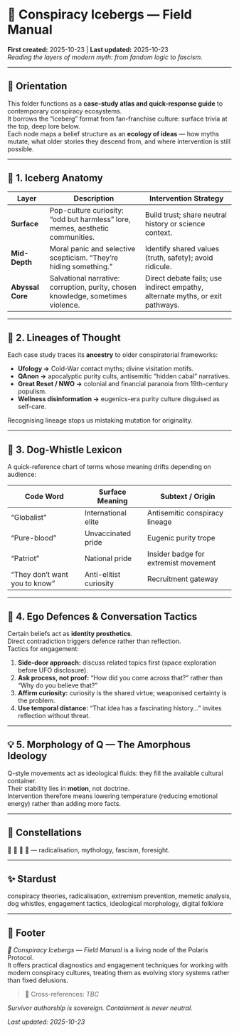 # 🧊 Conspiracy Icebergs — Field Manual  
**First created:** 2025-10-23 | **Last updated:** 2025-10-23  
*Reading the layers of modern myth: from fandom logic to fascism.*

---

## 🧭 Orientation  
This folder functions as a **case-study atlas and quick-response guide** to contemporary conspiracy ecosystems.  
It borrows the “iceberg” format from fan-franchise culture: surface trivia at the top, deep lore below.  
Each node maps a belief structure as an **ecology of ideas** — how myths mutate, what older stories they descend from, and where intervention is still possible.

---

## 🧩 1.  Iceberg Anatomy  
| Layer | Description | Intervention Strategy |
|--------|--------------|----------------------|
| **Surface** | Pop-culture curiosity: “odd but harmless” lore, memes, aesthetic communities. | Build trust; share neutral history or science context. |
| **Mid-Depth** | Moral panic and selective scepticism. “They’re hiding something.” | Identify shared values (truth, safety); avoid ridicule. |
| **Abyssal Core** | Salvational narrative: corruption, purity, chosen knowledge, sometimes violence. | Direct debate fails; use indirect empathy, alternate myths, or exit pathways. |

---

## 🧠 2.  Lineages of Thought  
Each case study traces its **ancestry** to older conspiratorial frameworks:  

- **Ufology →** Cold-War contact myths; divine visitation motifs.  
- **QAnon →** apocalyptic purity cults, antisemitic “hidden cabal” narratives.  
- **Great Reset / NWO →** colonial and financial paranoia from 19th-century populism.  
- **Wellness disinformation →** eugenics-era purity culture disguised as self-care.  

Recognising lineage stops us mistaking mutation for originality.

---

## 🧿 3.  Dog-Whistle Lexicon  
A quick-reference chart of terms whose meaning drifts depending on audience:  

| Code Word | Surface Meaning | Subtext / Origin |
|------------|-----------------|-----------------|
| “Globalist” | International elite | Antisemitic conspiracy lineage |
| “Pure-blood” | Unvaccinated pride | Eugenic purity trope |
| “Patriot” | National pride | Insider badge for extremist movement |
| “They don’t want you to know” | Anti-elitist curiosity | Recruitment gateway |

---

## 🧩 4.  Ego Defences & Conversation Tactics  
Certain beliefs act as **identity prosthetics**.  
Direct contradiction triggers defence rather than reflection.  
Tactics for engagement:  
1. **Side-door approach:** discuss related topics first (space exploration before UFO disclosure).  
2. **Ask process, not proof:** “How did you come across that?” rather than “Why do you believe that?”  
3. **Affirm curiosity:** curiosity is the shared virtue; weaponised certainty is the problem.  
4. **Use temporal distance:** “That idea has a fascinating history…” invites reflection without threat.

---

## 💡 5.  Morphology of Q — The Amorphous Ideology  
Q-style movements act as ideological fluids: they fill the available cultural container.  
Their stability lies in **motion**, not doctrine.  
Intervention therefore means lowering temperature (reducing emotional energy) rather than adding more facts.

---

## 🌌 Constellations  
🧊 🕎 🐍 🧿 — radicalisation, mythology, fascism, foresight.

---

## ✨ Stardust  
conspiracy theories, radicalisation, extremism prevention, memetic analysis, dog whistles, engagement tactics, ideological morphology, digital folklore

---

## 🏮 Footer  
*🧊 Conspiracy Icebergs — Field Manual* is a living node of the Polaris Protocol.  
It offers practical diagnostics and engagement techniques for working with modern conspiracy cultures, treating them as evolving story systems rather than fixed delusions.  

> 📡 Cross-references:  *TBC*  


*Survivor authorship is sovereign. Containment is never neutral.*

_Last updated: 2025-10-23_
